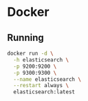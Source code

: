# Docker

## Running

```sh
docker run -d \
  -h elasticsearch \
  -p 9200:9200 \
  -p 9300:9300 \
  --name elasticsearch \
  --restart always \
  elasticsearch:latest
```
